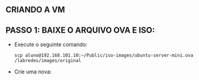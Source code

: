 CRIANDO A VM
--------------------

PASSO 1: BAIXE O ARQUIVO OVA E ISO:
------------------------------------
  - Execute o seguinte comando: 
  
    ``scp aluno@192.168.101.10:~/Public/iso-images/ubuntu-server-mini.ova /labredes/images/original``
    
  - Crie uma nova:
